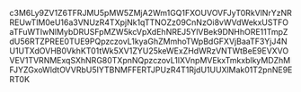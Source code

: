 c3M6Ly9ZV1Z6TFRJMU5pMW5ZMjA2Wm1GQ1FXOUVOVFJyT0RkVlNrYzNRREUwTlM0eU16a3VNUzR4TXpjNk1qTTNOZz09CnNzOi8vWVdWekxUSTFOaTFuWTIwNlMybDRUSFpMZW5kcVpXdEhNREJ5YlVBek9DNHhORE11TmpZdU56RTZPREE0TUE9PQpzczovL1kyaGhZMmhoTWpBdGFXVjBaaTF3YjJ4NU1UTXdOVHB0VkhKT01tWk5XV1ZYU25keWExZHdWRzVNTWtBeE9EVXVOVEV1TVRNMExqSXhNRG80TXpnNQpzczovL1lXVnpMVEkxTmkxblkyMDZhMFJYZGxoWldtOVVRbU5IYTBNMFFERTJPUzR4T1RjdU1UUXlMak01T2pnNE9ERT0K
